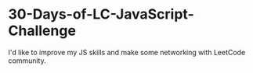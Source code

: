 # 30-Days-of-LC-JavaScript-Challenge
I'd like to improve my JS skills and make some networking with LeetCode community.
